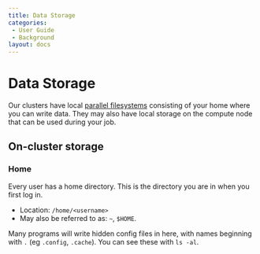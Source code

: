 ```yaml
---
title: Data Storage
categories:
 - User Guide
 - Background
layout: docs
---
```


# Data Storage

Our clusters have local [parallel filesystems](Parallel_Filesystems.md) consisting of 
your home where you can write data. They may also have local storage on the compute node
that can be used during your job.

## On-cluster storage

### Home

Every user has a home directory. This is the directory you are in when you first log in.

- Location: `/home/<username>`
- May also be referred to as: `~`, `$HOME`.

Many programs will write hidden config files in here, with names beginning with `.` (eg `.config`,
`.cache`). You can see these with `ls -al`.


